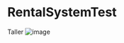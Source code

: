 # RentalSystemTest
Taller
![image](https://user-images.githubusercontent.com/67887869/131067181-634f332e-c141-449c-96a9-4e659fc2589b.png)
